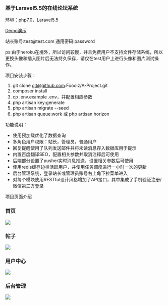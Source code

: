 <h3>基于Laravel5.5的在线论坛系统</h3>
<p>环境：php7.0，Laravel5.5</p>

[Demo演示](http://a-foo.herokuapp.com/)
<p>站长账号:test@test.com 通用密码:password</p>
<p>ps:由于heroku在境外，所以访问较慢，并且免费用户不支持文件存储系统，所以更换头像和插入图片后无法持久保存，请仅在test用户上进行头像和图片测试操作。</p>

项目安装步骤：
1. git clone git@github.com:Foooiz/A-Project.git
2. composer install
3. cp .env.example .env，并配置相应参数
4. php artisan key:generate
5. php artisan migrate --seed
6. php artisan queue:work 或 php artisan horizon


功能说明：
- 使用预加载优化了数据查询
- 多角色用户权限：站长，管理员，普通用户
- 回复提醒使用了队列发送邮件并将未读消息存入数据库用于提示
- 内置百度翻译SEO，配置相关参数并取消注释后可使用
- 后端部分设置了pusher实时消息推送，设置相关参数后可使用
- 使用redis缓存边栏活跃用户，并使用任务调度进行一小时一次的更新
- 后台管理系统，登录站长或管理员账号右上角下拉菜单进入
- 对每个模块使用RESTful设计风格增加了API接口，其中集成了手机验证注册/微信第三方登录


项目页面介绍
<h3>首页</h3>
<p><img src="https://pic-1256191933.cos.ap-chengdu.myqcloud.com/20181.png"></p>
<h3>帖子</h3>
<p><img src="https://pic-1256191933.cos.ap-chengdu.myqcloud.com/20182.png"></p>
<h3>用户中心</h3>
<p><img src="https://pic-1256191933.cos.ap-chengdu.myqcloud.com/20183.png"></p>
<h3>后台管理</h3>
<p><img src="https://pic-1256191933.cos.ap-chengdu.myqcloud.com/20184.png"></p>

